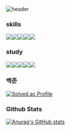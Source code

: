 ![header](https://capsule-render.vercel.app/api?type=waving&color=timeAuto&height=200&section=header&fontSize=50&text=Live%20Positive)


### skills
<img src="https://img.shields.io/badge/Java-3178C6?style=for-the-badge&logo=Java&logoColor=white"/><img src="https://img.shields.io/badge/Android-3DDC84?style=for-the-badge&logo=Android&logoColor=white"/><img src="https://img.shields.io/badge/JavaScript-F7DF1E?style=for-the-badge&logo=JavaScript&logoColor=white"/><img src="https://img.shields.io/badge/Linux-FCC624?style=for-the-badge&logo=Linux&logoColor=white"/><img src="https://img.shields.io/badge/Spring-3DDC84?style=for-the-badge&logo=Spring&logoColor=white"/>
 

### study

 <img src="https://img.shields.io/badge/Java-3178C6?style=for-the-badge&logo=Java&logoColor=white"/><img src="https://img.shields.io/badge/Android-3DDC84?style=for-the-badge&logo=Android&logoColor=white"/><img src="https://img.shields.io/badge/JavaScript-F7DF1E?style=for-the-badge&logo=JavaScript&logoColor=white"/><img src="https://img.shields.io/badge/Linux-FCC624?style=for-the-badge&logo=Linux&logoColor=white"/><img src="https://img.shields.io/badge/Spring-3DDC84?style=for-the-badge&logo=Spring&logoColor=white"/>



### 백준
[![Solved.ac
Profile](http://mazassumnida.wtf/api/v2/generate_badge?boj=firesub1005)](https://solved.ac/dustjq1004)  

### Github Stats
[![Anurag's GitHub stats](https://github-readme-stats.vercel.app/api?username=dustjq1004)](https://github.com/dustjq1004/github-readme-stats)

